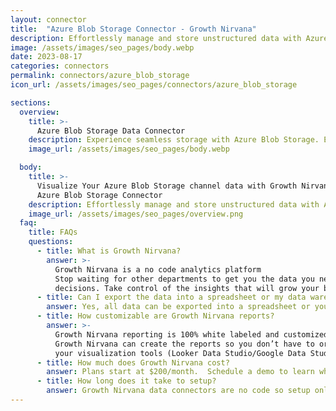 ```yaml
---
layout: connector
title:  "Azure Blob Storage Connector - Growth Nirvana"
description: Effortlessly manage and store unstructured data with Azure Blob Storage. From text documents to images, videos, and more, securely store and access your data from anywhere in the world. Leverage the power of Azure Blob Storage for seamless data storage and retrieval.
image: /assets/images/seo_pages/body.webp
date: 2023-08-17
categories: connectors
permalink: connectors/azure_blob_storage
icon_url: /assets/images/seo_pages/connectors/azure_blob_storage

sections:
  overview:
    title: >-
      Azure Blob Storage Data Connector
    description: Experience seamless storage with Azure Blob Storage. Easily store and manage massive amounts of unstructured data, such as text or binary data, in the cloud. Benefit from high scalability, durability, and availability, making it ideal for a wide range of applications. Streamline your data storage and retrieval process with Azure Blob Storage.
    image_url: /assets/images/seo_pages/body.webp

  body:
    title: >-
      Visualize Your Azure Blob Storage channel data with Growth Nirvana's
      Azure Blob Storage Connector
    description: Effortlessly manage and store unstructured data with Azure Blob Storage. From text documents to images, videos, and more, securely store and access your data from anywhere in the world. Leverage the power of Azure Blob Storage for seamless data storage and retrieval.
    image_url: /assets/images/seo_pages/overview.png
  faq:
    title: FAQs
    questions:
      - title: What is Growth Nirvana?
        answer: >-
          Growth Nirvana is a no code analytics platform 
          Stop waiting for other departments to get you the data you need to make critical business 
          decisions. Take control of the insights that will grow your business.
      - title: Can I export the data into a spreadsheet or my data warehouse?
        answer: Yes, all data can be exported into a spreadsheet or your data warehouse (Google BigQuery, AWS, Snowflake, Azure, etc)
      - title: How customizable are Growth Nirvana reports?
        answer: >-
          Growth Nirvana reporting is 100% white labeled and customized to your specifications.
          Growth Nirvana can create the reports so you don’t have to or you can connect
          your visualization tools (Looker Data Studio/Google Data Studio, Tableau, PowerBI, etc) to Growth Nirvana.
      - title: How much does Growth Nirvana cost?
        answer: Plans start at $200/month.  Schedule a demo to learn what plan is best for you.
      - title: How long does it take to setup?
        answer: Growth Nirvana data connectors are no code so setup only requires a few clicks.
---
```

